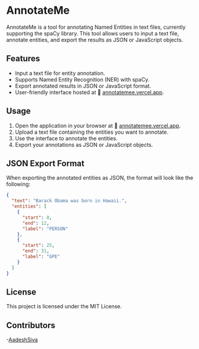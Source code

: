 # AnnotateMe

AnnotateMe is a tool for annotating Named Entities in text files, currently supporting the spaCy library. This tool allows users to input a text file, annotate entities, and export the results as JSON or JavaScript objects.

## Features

- Input a text file for entity annotation.
- Supports Named Entity Recognition (NER) with spaCy.
- Export annotated results in JSON or JavaScript format.
- User-friendly interface hosted at 🔗 [annotatemee.vercel.app](https://annotatemee.vercel.app).

## Usage

1. Open the application in your browser at 🔗 [annotatemee.vercel.app](https://annotatemee.vercel.app).
2. Upload a text file containing the entities you want to annotate.
3. Use the interface to annotate the entities.
4. Export your annotations as JSON or JavaScript objects.

## JSON Export Format

When exporting the annotated entities as JSON, the format will look like the following:

```json
{
  "text": "Barack Obama was born in Hawaii.",
  "entities": [
    {
      "start": 0,
      "end": 12,
      "label": "PERSON"
    },
    {
      "start": 25,
      "end": 31,
      "label": "GPE"
    }
  ]
}
```

## License

This project is licensed under the MIT License.

## Contributors

-[AadeshSiva](https://github.com/AadeshSiva)


